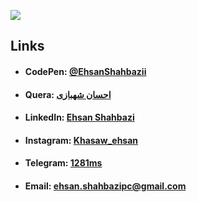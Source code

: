 
![](https://komarev.com/ghpvc/?username=EhsanShahbazii&color=brightgreen&label=PROFILE+VIEWS)

## Links
- #### CodePen: [@EhsanShahbazii](https://codepen.io/ehsanshahbazii)
- #### Quera: [احسان شهبازی](https://quera.org/profile/Ehsan_Shahbazi)
- #### LinkedIn: [Ehsan Shahbazi](https://www.linkedin.com/in/ehsan-shahbazi-848206225)
- #### Instagram: [Khasaw_ehsan](https://www.instagram.com/khasaw_ehsan)
- #### Telegram: [1281ms](https://t.me/Shahbazi_Ehsan)
- #### Email: [ehsan.shahbazipc@gmail.com](ehsan.shahbazipc@gmail.com)
